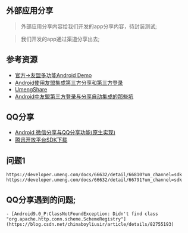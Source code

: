 
## 外部应用分享
> 外部应用分享内容给我们开发的app分享内容，待封装测试;

> 我们开发的app通过渠道分享出去;

## 参考资源
- [官方->友盟多功能Android Demo](https://github.com/umeng/MultiFunctionAndroidDemo/tree/master)
- [Android使用友盟集成第三方分享和第三方登录](https://github.com/wildma/UMengThirdPartyShareLogin)
- [UmengShare](https://github.com/fg2q1q3q/UmengShare)
- [Android中友盟第三方登录与分享自动集成的那些坑](https://blog.csdn.net/apro_wang/article/details/79923526)

## QQ分享
- [Android 微信分享与QQ分享功能(原生实现)](https://blog.csdn.net/YiRanAiNi_/article/details/79454719)
- [腾讯开放平台SDK下载](https://wiki.open.qq.com/wiki/mobile/SDK%E4%B8%8B%E8%BD%BD)

## 问题1
```
https://developer.umeng.com/docs/66632/detail/66810?um_channel=sdk
https://developer.umeng.com/docs/66632/detail/66791?um_channel=sdk
```

## QQ分享遇到的问题;
```
- [Android9.0_P:ClassNotFoundException: Didn't find class "org.apache.http.conn.scheme.SchemeRegistry"](https://blog.csdn.net/chinaboyliusir/article/details/82755193)
```


